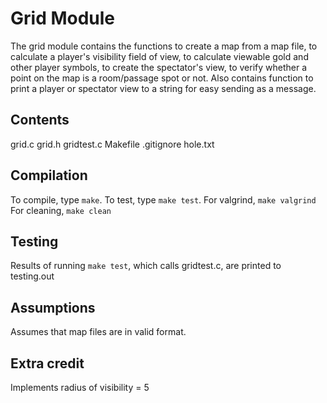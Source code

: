 # Grid Module
The grid module contains the functions to create a map from a map file, to calculate a player's visibility field of view, to calculate viewable gold and other player symbols, to create the spectator's view, to verify whether a point on the map is a room/passage spot or not. Also contains function to print a player or spectator view to a string for easy sending as a message.

## Contents
grid.c
grid.h 
gridtest.c
Makefile
.gitignore
hole.txt

## Compilation
To compile, type `make`. To test, type `make test`. For valgrind, `make valgrind` For cleaning, `make clean`

## Testing
Results of running `make test`, which calls gridtest.c, are printed to testing.out

## Assumptions
Assumes that map files are in valid format.

## Extra credit
Implements radius of visibility = 5